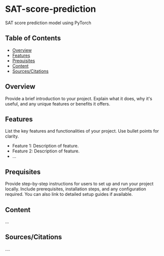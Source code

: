 # SAT-score-prediction

SAT score prediction model using PyTorch

## Table of Contents

- [Overview](#overview)
- [Features](#features)
- [Prequisites](#prequisites)
- [Content](#content)
- [Sources/Citations](#sources/citations)


## Overview

Provide a brief introduction to your project. Explain what it does, why it's useful, and any unique features or benefits it offers.

## Features

List the key features and functionalities of your project. Use bullet points for clarity.

- Feature 1: Description of feature.
- Feature 2: Description of feature.
- ...

## Prequisites

Provide step-by-step instructions for users to set up and run your project locally. Include prerequisites, installation steps, and any configuration required. You can also link to detailed setup guides if available.

## Content
...

## Sources/Citations
....

